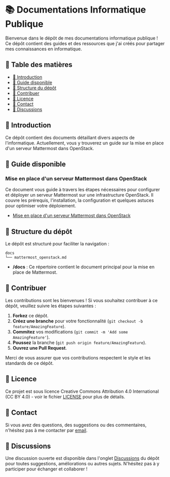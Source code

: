 # 📚 Documentations Informatique Publique

Bienvenue dans le dépôt de mes documentations informatique publique ! Ce dépôt contient des guides et des ressources que j'ai créés pour partager mes connaissances en informatique.

## 📑 Table des matières

- [📖 Introduction](#-introduction)
- [📄 Guide disponible](#-guide-disponible)
- [📂 Structure du dépôt](#-structure-du-dépôt)
- [🤝 Contribuer](#-contribuer)
- [📜 Licence](#-licence)
- [📧 Contact](#-contact)
- [💬 Discussions](#-discussions)

## 📖 Introduction

Ce dépôt contient des documents détaillant divers aspects de l'informatique. Actuellement, vous y trouverez un guide sur la mise en place d'un serveur Mattermost dans OpenStack.

## 📄 Guide disponible

### Mise en place d'un serveur Mattermost dans OpenStack

Ce document vous guide à travers les étapes nécessaires pour configurer et déployer un serveur Mattermost sur une infrastructure OpenStack. Il couvre les prérequis, l'installation, la configuration et quelques astuces pour optimiser votre déploiement.

- [Mise en place d'un serveur Mattermost dans OpenStack](https://github.com/ikik-ikik/obsidian/tree/main/Mattermost_openstack_infomaniak)

## 📂 Structure du dépôt

Le dépôt est structuré pour faciliter la navigation :

```
docs
└── mattermost_openstack.md
```


- **/docs** : Ce répertoire contient le document principal pour la mise en place de Mattermost.

## 🤝 Contribuer

Les contributions sont les bienvenues ! Si vous souhaitez contribuer à ce dépôt, veuillez suivre les étapes suivantes :

1. **Forkez** ce dépôt.
2. **Créez une branche** pour votre fonctionnalité (`git checkout -b feature/AmazingFeature`).
3. **Commitez** vos modifications (`git commit -m 'Add some AmazingFeature'`).
4. **Poussez** la branche (`git push origin feature/AmazingFeature`).
5. **Ouvrez une Pull Request**.

Merci de vous assurer que vos contributions respectent le style et les standards de ce dépôt.

## 📜 Licence

Ce projet est sous licence Creative Commons Attribution 4.0 International (CC BY 4.0) - voir le fichier [LICENSE](LICENSE) pour plus de détails.

## 📧 Contact

Si vous avez des questions, des suggestions ou des commentaires, n'hésitez pas à me contacter par [email](mailto:abadiano.iker@gmail.com).

## 💬 Discussions

Une discussion ouverte est disponible dans l'onglet [Discussions](https://github.com/ikik-ikik/obsidian/discussions/1) du dépôt pour toutes suggestions, améliorations ou autres sujets. N'hésitez pas à y participer pour échanger et collaborer !

